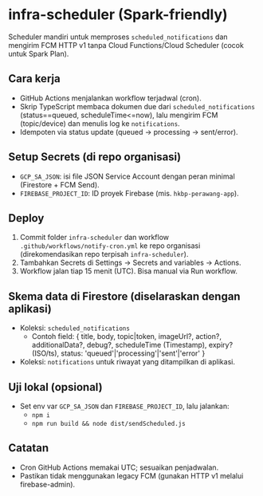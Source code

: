 # infra-scheduler (Spark-friendly)

Scheduler mandiri untuk memproses `scheduled_notifications` dan mengirim FCM HTTP v1 tanpa Cloud Functions/Cloud Scheduler (cocok untuk Spark Plan).

## Cara kerja
- GitHub Actions menjalankan workflow terjadwal (cron).
- Skrip TypeScript membaca dokumen due dari `scheduled_notifications` (status==queued, scheduleTime<=now), lalu mengirim FCM (topic/device) dan menulis log ke `notifications`.
- Idempoten via status update (queued → processing → sent/error).

## Setup Secrets (di repo organisasi)
- `GCP_SA_JSON`: isi file JSON Service Account dengan peran minimal (Firestore + FCM Send).
- `FIREBASE_PROJECT_ID`: ID proyek Firebase (mis. `hkbp-perawang-app`).

## Deploy
1. Commit folder `infra-scheduler` dan workflow `.github/workflows/notify-cron.yml` ke repo organisasi (direkomendasikan repo terpisah `infra-scheduler`).
2. Tambahkan Secrets di Settings → Secrets and variables → Actions.
3. Workflow jalan tiap 15 menit (UTC). Bisa manual via Run workflow.

## Skema data di Firestore (diselaraskan dengan aplikasi)
- Koleksi: `scheduled_notifications`
  - Contoh field: { title, body, topic|token, imageUrl?, action?, additionalData?, debug?, scheduleTime (Timestamp), expiry? (ISO/ts), status: 'queued'|'processing'|'sent'|'error' }
- Koleksi: `notifications` untuk riwayat yang ditampilkan di aplikasi.

## Uji lokal (opsional)
- Set env var `GCP_SA_JSON` dan `FIREBASE_PROJECT_ID`, lalu jalankan:
  - `npm i`
  - `npm run build && node dist/sendScheduled.js`

## Catatan
- Cron GitHub Actions memakai UTC; sesuaikan penjadwalan.
- Pastikan tidak menggunakan legacy FCM (gunakan HTTP v1 melalui firebase-admin).
